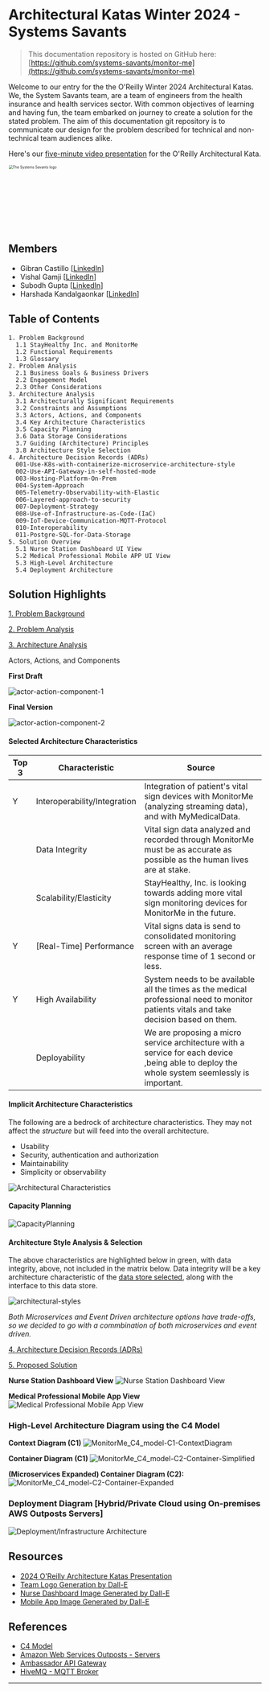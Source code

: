 # Architectural Katas Winter 2024 - Systems Savants

<!-- <img src="assets/images/gold-medal.png" width="150" height="150"/> **1st Place Winners of the O'Reilly Architecture Katas Winter 2024** -->

> This documentation repository is hosted on GitHub here: [https://github.com/systems-savants/monitor-me](https://github.com/systems-savants/monitor-me)

Welcome to our entry for the the O'Reilly Winter 2024 Architectural Katas. We, the System Savants team, are a team of engineers from the health insurance and health services sector. With common objectives of learning and having fun, the team embarked on journey to create a solution for the stated problem. The aim of this documentation git repository is to communicate our design for the problem described for technical and non-technical team audiences alike.

Here's our [five-minute video presentation](https://www.linkedin.com/in/vishalgamji/) for the O'Reilly Architectural Kata.


<img src="assets/images/syst_savants_logo.png" alt="The Systems Savants logo" style="zoom:50%;" height="250" width="250" />

## Members
- Gibran Castillo [[LinkedIn](https://www.linkedin.com/in/gibran-castillo/)]
- Vishal Gamji [[LinkedIn](https://www.linkedin.com/in/vishalgamji/)]
- Subodh Gupta [[LinkedIn](https://www.linkedin.com/in/pending/)]
- Harshada Kandalgaonkar [[LinkedIn](https://www.linkedin.com/in/harshada-kandalgaonkar/)]


## Table of Contents 
```
1. Problem Background
  1.1 StayHealthy Inc. and MonitorMe
  1.2 Functional Requirements
  1.3 Glossary 
2. Problem Analysis
  2.1 Business Goals & Business Drivers
  2.2 Engagement Model
  2.3 Other Considerations
3. Architecture Analysis
  3.1 Architecturally Significant Requirements
  3.2 Constraints and Assumptions
  3.3 Actors, Actions, and Components
  3.4 Key Architecture Characteristics
  3.5 Capacity Planning
  3.6 Data Storage Considerations
  3.7 Guiding (Architecture) Principles
  3.8 Architecture Style Selection
4. Architecture Decision Records (ADRs)
  001-Use-K8s-with-containerize-microservice-architecture-style
  002-Use-API-Gateway-in-self-hosted-mode
  003-Hosting-Platform-On-Prem
  004-System-Approach
  005-Telemetry-Observability-with-Elastic
  006-Layered-approach-to-security
  007-Deployment-Strategy
  008-Use-of-Infrastructure-as-Code-(IaC)
  009-IoT-Device-Communication-MQTT-Protocol
  010-Interoperability
  011-Postgre-SQL-for-Data-Storage
5. Solution Overview
  5.1 Nurse Station Dashboard UI View
  5.2 Medical Professional Mobile APP UI View
  5.3 High-Level Architecture
  5.4 Deployment Architecture

```

## Solution Highlights

[1. Problem Background](1.%20Problem%20Background/README.md)

[2. Problem Analysis](2.%20Problem%20Analysis/README.md)

[3. Architecture Analysis](3.%20Architecture%20Analysis/README.md)


Actors, Actions, and Components

**First Draft**

![actor-action-component-1](assets/images/actor-action-component-1.png)


**Final Version**

![actor-action-component-2](assets/images/actor-action-component-2.png)


#### Selected Architecture Characteristics

| Top 3 | Characteristic               | Source                                                       |
| ----- | ---------------------------- | ------------------------------------------------------------ |
| Y     | Interoperability/Integration | Integration of patient's vital sign devices with MonitorMe (analyzing streaming data), and with MyMedicalData. |
|       | Data Integrity               | Vital sign data analyzed and recorded through MonitorMe must be as accurate as possible as the human lives are at stake. |
|       | Scalability/Elasticity       | StayHealthy, Inc. is looking towards adding more vital sign monitoring devices for MonitorMe in the future. |
| Y     | [Real-Time] Performance      | Vital signs data is send to consolidated monitoring screen with an average response time of 1 second or less. |
| Y     | High Availability            | System needs to be available all the times as the medical professional need to monitor patients vitals and take decision based on them. |
|       | Deployability                | We are proposing a micro service architecture with a service for each device ,being able to deploy the whole system seemlessly is important. |

#### Implicit Architecture Characteristics

The following are a bedrock of architecture characteristics. They may not affect the *structure* but will feed into the overall architecture.

- Usability
- Security, authentication and authorization
- Maintainability
- Simplicity or observability

![Architectural Characteristics](assets/images/Architectural-characteristics-WS.png)



#### Capacity Planning

![CapacityPlanning](assets/images/CapacityPlanningData.png)


#### Architecture Style Analysis & Selection

The above characteristics are highlighted below in green, with data integrity, above, not included in the matrix below. Data integrity will be a key architecture characteristic of the [data store selected](DataStore.md), along with the interface to this data store.

![architectural-styles](assets/images/architectural-styles-MonitorMe.png)


*Both Microservices and Event Driven architecture options have trade-offs, so we decided to go with a commbination of both microservices and event driven.*

[4. Architecture Decision Records (ADRs)](/4.%20Architecture%20Decision%20Records/README.md) 

[5. Proposed Solution](3.%20Architecture%20Analysis/README.md) 


**Nurse Station Dashboard View**
![Nurse Station Dashboard View](assets/images/Dashboard.webp)


**Medical Professional Mobile App View**
![Medical Professional Mobile App View](assets/images/MobileApp.webp)


### High-Level Architecture Diagram using the C4 Model

**Context Diagram (C1)**
![MonitorMe_C4_model-C1-ContextDiagram](assets/Diagrams/MonitorMe_C4_model-C1-ContextDiagram.png)

**Container Diagram (C1)**
![MonitorMe_C4_model-C2-Container-Simplified](assets/Diagrams/MonitorMe_C4_model-C2-Container-Simplified.png)

**(Microservices Expanded) Container Diagram (C2):**
![MonitorMe_C4_model-C2-Container-Expanded](assets/Diagrams/MonitorMe_C4_model-C2-Container-Expanded.png)


### Deployment Diagram [Hybrid/Private Cloud using On-premises AWS Outposts Servers]
![Deployment/Infrastructure Architecture](assets/Diagrams/MonitorMe_Deployment_Diagram.png)


## Resources <a href='#' id='resources'></a>

- [2024 O'Reilly Architecture Katas Presentation](assets/docs/2024_oreilly_architectural_katas.pdf)
- [Team Logo Generation by Dall-E](https://openai.com/dall-e-2)
- [Nurse Dashboard Image Generated by Dall-E](https://openai.com/dall-e-2)
- [Mobile App Image Generated by Dall-E](https://openai.com/dall-e-2)

## References

- [C4 Model](https://c4model.com/)
- [Amazon Web Services Outposts - Servers](https://aws.amazon.com/outposts/servers/?nc=sn&loc=3)
- [Ambassador API Gateway](https://www.getambassador.io/)
- [HiveMQ - MQTT Broker](https://www.hivemq.com/info/mqtt-broker)


---

